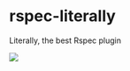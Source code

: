 # rspec-literally

Literally, the best Rspec plugin

![](http://cdn.splitsider.com/wp-content/uploads/2012/09/parks-and-rec-andy-and-chris-2-3-11-e1347387578871.png)
